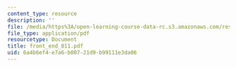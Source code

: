 ```yaml
---
content_type: resource
description: ''
file: /media/https%3A/open-learning-course-data-rc.s3.amazonaws.com/res-6-001-continuum-electromechanics-spring-2009/6a4b6ef4e7a6b00721d9b99111e3da06_front_end_811.pdf
file_type: application/pdf
resourcetype: Document
title: front_end_811.pdf
uid: 6a4b6ef4-e7a6-b007-21d9-b99111e3da06
---
```

